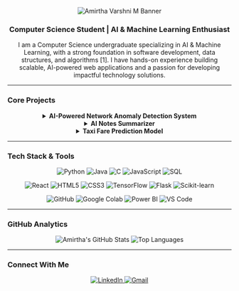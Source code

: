 <p align="center">
  <img src="https://raw.githubusercontent.com/amirtha-1412/amirtha-1412/main/header.png" alt="Amirtha Varshni M Banner">
</p>

<h3 align="center">Computer Science Student | AI & Machine Learning Enthusiast</h3>

<p align="center">
  I am a Computer Science undergraduate specializing in AI & Machine Learning, with a strong foundation in software development, data structures, and algorithms [1]. I have hands-on experience building scalable, AI-powered web applications and a passion for developing impactful technology solutions.
</p>

---

### Core Projects

<details align="center">
  <summary><strong>AI-Powered Network Anomaly Detection System</strong></summary>
  <br>
  <p>
    An intelligent cybersecurity system developed using Python, TensorFlow, and Scikit-learn to detect network intrusions in real-time. Features a React frontend and a Flask backend [1].
  </p>
</details>

<details align="center">
  <summary><strong>AI Notes Summarizer</strong></summary>
  <br>
  <p>
    A web application built with Streamlit and Hugging Face Transformers that leverages both extractive and abstractive methods to generate concise summaries from text [1].
  </p>
</details>

<details align="center">
  <summary><strong>Taxi Fare Prediction Model</strong></summary>
  <br>
  <p>
    Trained and deployed multiple regression models to accurately predict taxi fares, with a user-friendly interface built using Streamlit for interactive predictions [1].
  </p>
</details>

---

### Tech Stack & Tools

<p align="center">
  <img src="https://img.shields.io/badge/Python-3776AB?style=for-the-badge&logo=python&logoColor=white" alt="Python"/>
  <img src="https://img.shields.io/badge/Java-ED8B00?style=for-the-badge&logo=openjdk&logoColor=white" alt="Java"/>
  <img src="https://img.shields.io/badge/C-A8B9CC?style=for-the-badge&logo=c&logoColor=black" alt="C"/>
  <img src="https://img.shields.io/badge/JavaScript-F7DF1E?style=for-the-badge&logo=javascript&logoColor=black" alt="JavaScript"/>
  <img src="https://img.shields.io/badge/SQL-4479A1?style=for-the-badge&logo=mysql&logoColor=white" alt="SQL"/>
</p>
<p align="center">
  <img src="https://img.shields.io/badge/React-61DAFB?style=for-the-badge&logo=react&logoColor=black" alt="React"/>
  <img src="https://img.shields.io/badge/HTML5-E34F26?style=for-the-badge&logo=html5&logoColor=white" alt="HTML5"/>
  <img src="https://img.shields.io/badge/CSS3-1572B6?style=for-the-badge&logo=css3&logoColor=white" alt="CSS3"/>
  <img src="https://img.shields.io/badge/TensorFlow-FF6F00?style=for-the-badge&logo=tensorflow&logoColor=white" alt="TensorFlow"/>
  <img src="https://img.shields.io/badge/Flask-000000?style=for-the-badge&logo=flask&logoColor=white" alt="Flask"/>
  <img src="https://img.shields.io/badge/scikit--learn-F7931E?style=for-the-badge&logo=scikit-learn&logoColor=white" alt="Scikit-learn"/>
</p>
<p align="center">
  <img src="https://img.shields.io/badge/GitHub-181717?style=for-the-badge&logo=github&logoColor=white" alt="GitHub"/>
  <img src="https://img.shields.io/badge/Google%20Colab-F9AB00?style=for-the-badge&logo=googlecolab&logoColor=black" alt="Google Colab"/>
  <img src="https://img.shields.io/badge/Power%20BI-F2C811?style=for-the-badge&logo=powerbi&logoColor=black" alt="Power BI"/>
  <img src="https://img.shields.io/badge/VS%20Code-007ACC?style=for-the-badge&logo=visualstudiocode&logoColor=white" alt="VS Code"/>
</p>

---

### GitHub Analytics

<p align="center">
    <img src="https://github-readme-stats.vercel.app/api?username=amirtha-1412&show_icons=true&theme=dracula&hide_border=true&border_radius=0&line_height=21" alt="Amirtha's GitHub Stats" />
    <img src="https://github-readme-stats.vercel.app/api/top-langs/?username=amirtha-1412&layout=compact&theme=dracula&hide_border=true&border_radius=0" alt="Top Languages" />
</p>

---

### Connect With Me

<p align="center">
  <a href="https://www.linkedin.com/in/amirtha-varshni-m" target="_blank">
    <img src="https://img.shields.io/badge/LinkedIn-0A66C2?style=for-the-badge&logo=linkedin&logoColor=white" alt="LinkedIn"/>
  </a>
  <a href="mailto:kit27.am006@gmail.com">
    <img src="https://img.shields.io/badge/Gmail-D14836?style=for-the-badge&logo=gmail&logoColor=white" alt="Gmail"/>
  </a>
</p>
